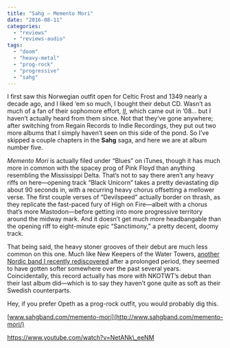 ```yaml
---
title: "Sahg – Memento Mori"
date: "2016-08-11"
categories: 
  - "reviews"
  - "reviews-audio"
tags: 
  - "doom"
  - "heavy-metal"
  - "prog-rock"
  - "progressive"
  - "sahg"
---
```


I first saw this Norwegian outfit open for Celtic Frost and 1349 nearly a decade ago, and I liked ‘em so much, I bought their debut CD. Wasn’t as much of a fan of their sophomore effort, [_II_](https://hellbound.ca/2009/07/sahg-ii/), which came out in ’08… but I haven’t actually heard from them since. Not that they’ve gone anywhere; after switching from Regain Records to Indie Recordings, they put out two more albums that I simply haven’t seen on this side of the pond. So I’ve skipped a couple chapters in the **Sahg** saga, and here we are at album number five.

_Memento Mori_ is actually filed under “Blues” on iTunes, though it has much more in common with the spacey prog of Pink Floyd than anything resembling the Mississippi Delta. That’s not to say there aren’t any heavy riffs on here—opening track “Black Unicorn” takes a pretty devastating dip about 90 seconds in, with a recurring heavy chorus offsetting a mellower verse. The first couple verses of “Devilspeed” actually border on thrash, as they replicate the fast-paced fury of High on Fire—albeit with a chorus that’s more Mastodon—before getting into more progressive territory around the midway mark. And it doesn’t get much more headbangable than the opening riff to eight-minute epic “Sanctimony,” a pretty decent, doomy track.

That being said, the heavy stoner grooves of their debut are much less common on this one. Much like New Keepers of the Water Towers, [another Nordic band I recently rediscovered](https://hellbound.ca/2016/03/new-keepers-water-towers-infernal-machine/) after a prolonged period, they seemed to have gotten softer somewhere over the past several years. Coincidentally, this record actually has more with NKOTWT’s debut than their last album did—which is to say they haven’t gone quite as soft as their Swedish counterparts.

Hey, if you prefer Opeth as a prog-rock outfit, you would probably dig this.

[www.sahgband.com/memento-mori](http://www.sahgband.com/memento-mori/)

https://www.youtube.com/watch?v=NetANk\_eeNM
